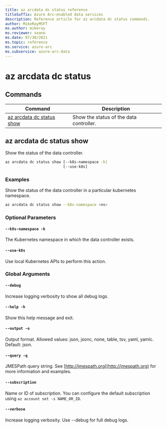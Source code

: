 ```yaml
---
title: az arcdata dc status reference
titleSuffix: Azure Arc–enabled data services
description: Reference article for az arcdata dc status commands.
author: MikeRayMSFT
ms.author: mikeray
ms.reviewer: seanw
ms.date: 07/30/2021
ms.topic: reference
ms.service: azure-arc
ms.subservice: azure-arc-data
---
```


# az arcdata dc status
## Commands
| Command | Description|
| --- | --- |
[az arcdata dc status show](#az-arcdata-dc-status-show) | Show the status of the data controller.
## az arcdata dc status show
Show the status of the data controller.
```bash
az arcdata dc status show [--k8s-namespace -k] 
                          [--use-k8s]
```
### Examples
Show the status of the data controller in a particular kubernetes namespace.
```bash
az arcdata dc status show --k8s-namespace <ns>
```
### Optional Parameters
#### `--k8s-namespace -k`
The Kubernetes namespace in which the data controller exists.
#### `--use-k8s`
Use local Kubernetes APIs to perform this action.
### Global Arguments
#### `--debug`
Increase logging verbosity to show all debug logs.
#### `--help -h`
Show this help message and exit.
#### `--output -o`
Output format.  Allowed values: json, jsonc, none, table, tsv, yaml, yamlc.  Default: json.
#### `--query -q`
JMESPath query string. See [http://jmespath.org](http://jmespath.org) for more information and examples.
#### `--subscription`
Name or ID of subscription. You can configure the default subscription using `az account set -s NAME_OR_ID`.
#### `--verbose`
Increase logging verbosity. Use --debug for full debug logs.
